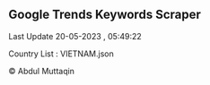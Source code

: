 

## Google Trends Keywords Scraper 
 
Last Update 20-05-2023 , 05:49:22

Country List :
VIETNAM.json



© Abdul Muttaqin 
